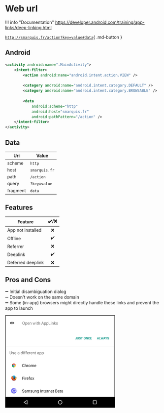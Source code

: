 # Web url

!!! info "Documentation"
    https://developer.android.com/training/app-links/deep-linking.html

[`http://smarquis.fr/action?key=value#data`](http://smarquis.fr/action?key=value#data){ .md-button }

## Android

```xml title="AndroidManifest.xml"
<activity android:name=".MainActivity">
    <intent-filter>
        <action android:name="android.intent.action.VIEW" />

        <category android:name="android.intent.category.DEFAULT" />
        <category android:name="android.intent.category.BROWSABLE" />

        <data
            android:scheme="http"
            android:host="smarquis.fr"
            android:pathPattern="/action" />
    </intent-filter>
</activity>
```

## Data

| Uri | Value |
|---|---|
| scheme | `http` |
| host | `smarquis.fr` |
| path | `/action` |
| query | `?key=value` |
| fragment | `data` |

## Features

| Feature | ✔️/❌ |
|---|:---:|
| App not installed | ❌ |
| Offline | ✔️ |
| Referrer | ❌ |
| Deeplink | ✔️ |
| Deferred deeplink | ❌ |

## Pros and Cons

➖ Initial disambiguation dialog  
➖ Doesn't work on the same domain  
➖ Some (in-app) browsers might directly handle these links and prevent the app to launch  

![](disambiguation_dialog.png)
